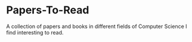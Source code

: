 # Papers-To-Read
A collection of papers and books in different fields of Computer Science I find interesting to read.
